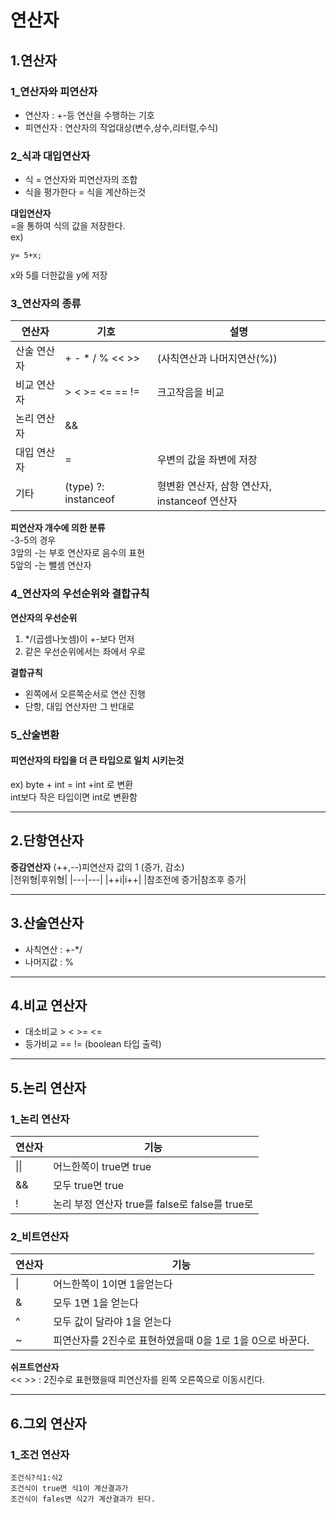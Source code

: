 연산자
======
1.연산자
-----
### 1_연산자와 피연산자
* 연산자 : +-등 연산을 수행하는 기호
* 피연산자 : 연산자의 작업대상(변수,상수,리터럴,수식)

### 2_식과 대입연산자
* 식 = 연산자와 피연산자의 조합
* 식을 평가한다 = 식을 계산하는것 

**대입연산자**   
=을 통하여 식의 값을 저장한다.   
ex)
```
y= 5+x;
```
x와 5를 더한값을 y에 저장

### 3_연산자의 종류

|연산자|기호|설명|
|---|---|---|
|산술 연산자| + - * / % << >>|(사칙연산과 나머지연산(%))|
|비교 연산자| > < >= <= == != |크고작음을 비교|
|논리 연산자| && || ! & ^ ~|그리고 또는 으로 조건 연결|
|대입 연산자| = |우변의 값을 좌변에 저장|
|기타|(type) ?: instanceof |형변환 연산자, 삼항 연산자, instanceof 연산자|

**피연산자 개수에 의한 분류**   
  -3-5의 경우   
	3앞의 -는 부호 연산자로 음수의 표현   
	5앞의 -는 뺄셈 연산자   
	
### 4_연산자의 우선순위와 결합규칙
**연산자의 우선순위**   
1. \*/(곱셈나눗셈)이 +-보다 먼저 
2. 같은 우선순위에서는 좌에서 우로

**결합규칙**
* 왼쪽에서 오른쪽순서로 연산 진행
* 단항, 대입 연산자만 그 반대로

### 5_산술변환
#### 피연산자의 타입을 더 큰 타입으로 일치 시키는것
ex) byte + int = int +int 로 변환   
int보다 작은 타입이면 int로 변환함

---
2.단항연산자
----

**증감연산자**
(++,--)피연산자 값의 1 (증가, 감소)   
|전위형|후위형|
|---|---|
|++i|i++|
|참조전에 증가|참조후 증가|

---
3.산술연산자
-----
* 사칙연산 : +-\*/
* 나머지값 : %

---
4.비교 연산자
---

* 대소비교 > < >= <=
* 등가비교  == !=	(boolean 타입 출력)

---
5.논리 연산자
---
### 1_논리 연산자 
|연산자|기능|
|---|---|
|\|\| |어느한쪽이 true면 true|
|&&|모두 true면 true|
|!|논리 부정 연산자 true를 false로 false를 true로|

### 2_비트연산자
|연산자|기능|
|---|---|
|\||어느한쪽이 1이면 1을얻는다|
|&|모두 1면 1을 얻는다|
|^|모두 값이 달라야 1을 얻는다|
|~|피연산자를 2진수로 표현하였을때 0을 1로 1을 0으로 바꾼다.|

**쉬프트연산자**   
<< >> :  2진수로 표현했을때 피연산자를 왼쪽 오른쪽으로 이동시킨다.

---
6.그외 연산자
---
### 1_조건 연산자
	조건식?식1:식2   
	조건식이 true면 식1이 계산결과가   
	조건식이 fales면 식2가 계산결과가 된다.   
